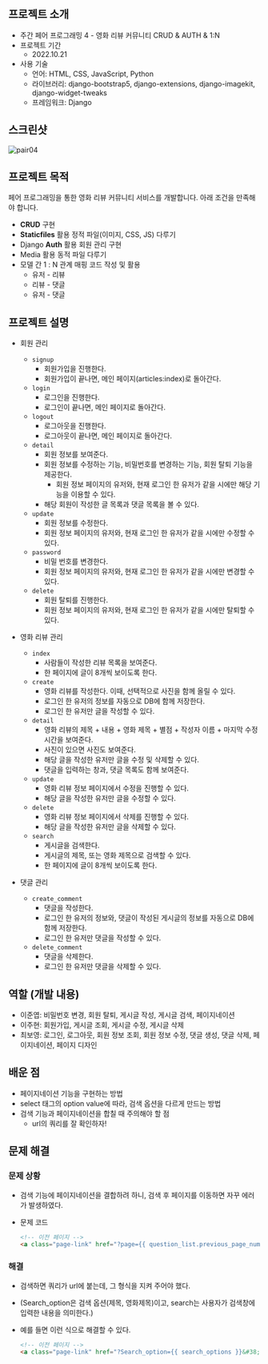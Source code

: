 ## 프로젝트 소개

- 주간 페어 프로그래밍 4 - 영화 리뷰 커뮤니티 CRUD & AUTH & 1:N
- 프로젝트 기간
  - 2022.10.21
- 사용 기술
  - 언어: HTML, CSS, JavaScript, Python
  - 라이브러리: django-bootstrap5, django-extensions, django-imagekit, django-widget-tweaks
  - 프레임워크: Django



## 스크린샷

![pair04](Assets/README.assets/pair04.gif)



## 프로젝트 목적

페어 프로그래밍을 통한 영화 리뷰 커뮤니티 서비스를 개발합니다. 아래 조건을 만족해야 합니다.

- **CRUD** 구현
- **Staticfiles** 활용 정적 파일(이미지, CSS, JS) 다루기
- Django **Auth** 활용 회원 관리 구현
- Media 활용 동적 파일 다루기
- 모델 간 1 : N 관계 매핑 코드 작성 및 활용
  - 유저 - 리뷰
  - 리뷰 - 댓글
  - 유저 - 댓글



## 프로젝트 설명

- 회원 관리
  - `signup`
    - 회원가입을 진행한다.
    - 회원가입이 끝나면, 메인 페이지(articles:index)로 돌아간다.
  - `login`
    - 로그인을 진행한다.
    - 로그인이 끝나면, 메인 페이지로 돌아간다.
  - `logout`
    - 로그아웃을 진행한다.
    - 로그아웃이 끝나면, 메인 페이지로 돌아간다.
  - `detail`
    - 회원 정보를 보여준다.
    - 회원 정보를 수정하는 기능, 비밀번호를 변경하는 기능, 회원 탈퇴 기능을 제공한다.
      - 회원 정보 페이지의 유저와, 현재 로그인 한 유저가 같을 시에만 해당 기능을 이용할 수 있다.
    - 해당 회원이 작성한 글 목록과 댓글 목록을 볼 수 있다.
  - `update`
    - 회원 정보를 수정한다.
    - 회원 정보 페이지의 유저와, 현재 로그인 한 유저가 같을 시에만 수정할 수 있다.
  - `password`
    - 비밀 번호를 변경한다.
    - 회원 정보 페이지의 유저와, 현재 로그인 한 유저가 같을 시에만 변경할 수 있다.
  - `delete`
    - 회원 탈퇴를 진행한다.
    - 회원 정보 페이지의 유저와, 현재 로그인 한 유저가 같을 시에만 탈퇴할 수 있다.



- 영화 리뷰 관리
  - `index`
    - 사람들이 작성한 리뷰 목록을 보여준다.
    - 한 페이지에 글이 8개씩 보이도록 한다.
  - `create`
    - 영화 리뷰를 작성한다. 이때, 선택적으로 사진을 함께 올릴 수 있다.
    - 로그인 한 유저의 정보를 자동으로 DB에 함께 저장한다.
    - 로그인 한 유저만 글을 작성할 수 있다.
  - `detail`
    - 영화 리뷰의 제목 + 내용 + 영화 제목 + 별점 + 작성자 이름 + 마지막 수정 시간을 보여준다.
    - 사진이 있으면 사진도 보여준다.
    - 해당 글을 작성한 유저만 글을 수정 및 삭제할 수 있다.
    - 댓글을 입력하는 창과, 댓글 목록도 함께 보여준다.
  - `update`
    - 영화 리뷰 정보 페이지에서 수정을 진행할 수 있다.
    - 해당 글을 작성한 유저만 글을 수정할 수 있다.
  - `delete`
    - 영화 리뷰 정보 페이지에서 삭제를 진행할 수 있다.
    - 해당 글을 작성한 유저만 글을 삭제할 수 있다.
  - `search`
    - 게시글을 검색한다.
    - 게시글의 제목, 또는 영화 제목으로 검색할 수 있다.
    - 한 페이지에 글이 8개씩 보이도록 한다.



- 댓글 관리
  - `create_comment`
    - 댓글을 작성한다.
    - 로그인 한 유저의 정보와, 댓글이 작성된 게시글의 정보를 자동으로 DB에 함께 저장한다.
    - 로그인 한 유저만 댓글을 작성할 수 있다.
  - `delete_comment`
    - 댓글을 삭제한다.
    - 로그인 한 유저만 댓글을 삭제할 수 있다.



## 역할 (개발 내용)

- 이준엽: 비밀번호 변경, 회원 탈퇴, 게시글 작성, 게시글 검색, 페이지네이션
- 이주현: 회원가입, 게시글 조회, 게시글 수정, 게시글 삭제
- 최보영: 로그인, 로그아웃, 회원 정보 조회, 회원 정보 수정, 댓글 생성, 댓글 삭제, 페이지네이션, 페이지 디자인



## 배운 점

- 페이지네이션 기능을 구현하는 방법
- select 태그의 option value에 따라, 검색 옵션을 다르게 만드는 방법
- 검색 기능과 페이지네이션을 합칠 때 주의해야 할 점
  - url의 쿼리를 잘 확인하자!



## 문제 해결

### 문제 상황

- 검색 기능에 페이지네이션을 결합하려 하니, 검색 후 페이지를 이동하면 자꾸 에러가 발생하였다.

- 문제 코드

  ```html
  <!-- 이전 페이지 -->
  <a class="page-link" href="?page={{ question_list.previous_page_number }}">이전</a>
  ```

### 해결

- 검색하면 쿼리가 url에 붙는데, 그 형식을 지켜 주어야 했다.

- (Search_option은 검색 옵션(제목, 영화제목)이고, search는 사용자가 검색창에 입력한 내용을 의미한다.)

- 예를 들면 이런 식으로 해결할 수 있다.

  ```html
  <!-- 이전 페이지 -->
  <a class="page-link" href="?Search_option={{ search_options }}&#38;search={{ search }}&#38;page={{ question_list.previous_page_number }}">이전</a>
  ```

  
